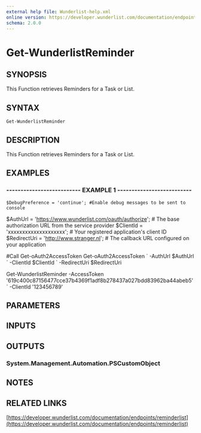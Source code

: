 ```yaml
---
external help file: Wunderlist-help.xml
online version: https://developer.wunderlist.com/documentation/endpoints/reminderlist
schema: 2.0.0
---
```


# Get-WunderlistReminder
## SYNOPSIS
This Function retrieves Reminders for a Task or List.

## SYNTAX

```
Get-WunderlistReminder
```

## DESCRIPTION
This Function retrieves Reminders for a Task or List.

## EXAMPLES

### -------------------------- EXAMPLE 1 --------------------------
```
$DebugPreference = 'continue'; #Enable debug messages to be sent to console
```

$AuthUrl = 'https://www.wunderlist.com/oauth/authorize'; # The base authorization URL from the service provider
$ClientId = 'xxxxxxxxxxxxxxxxxxxx'; # Your registered application's client ID
$RedirectUri = 'http://www.stranger.nl'; # The callback URL configured on your application

#Call Get-oAuth2AccessToken
Get-oAuth2AccessToken \`
 -AuthUrl $AuthUrl \`
 -ClientId $ClientId \`
 -RedirectUri $RedirectUri

Get-WunderlistReminder -AccessToken '619c400c87156477cce37b4369f1adf8b278437a027bdd83962ba44abeb5' \`
     -ClientId '123456789'

## PARAMETERS

## INPUTS

## OUTPUTS

### System.Management.Automation.PSCustomObject

## NOTES

## RELATED LINKS

[https://developer.wunderlist.com/documentation/endpoints/reminderlist](https://developer.wunderlist.com/documentation/endpoints/reminderlist)

